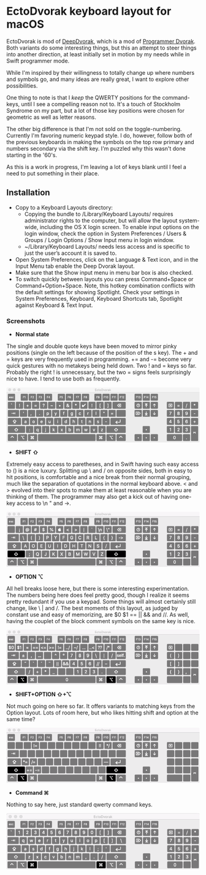 EctoDvorak keyboard layout for macOS
===========

EctoDvorak is mod of [DeepDvorak](https://github.com/vbauerster/DeepDvorak), which is a mod of [Programmer Dvorak](http://www.kaufmann.no/roland/dvorak/index.html). Both variants do some interesting things, but this an attempt to steer things into another direction, at least initially set in motion by my needs while in Swift programmer mode.

While I'm inspired by their willingness to totally change up where numbers and symbols go, and many ideas are really great, I want to explore other possibilities.

One thing to note is that I *keep* the QWERTY positions for the command-keys, until I see a compelling reason not to. It's a touch of Stockholm Syndrome on my part, but a lot of those key positions were chosen for geometric as well as letter reasons.

The other big difference is that I'm not sold on the toggle-numbering. Currently I'm favoring numeric keypad style. I do, however, follow both of the previous keyboards in making the symbols on the top row primary and numbers secondary via the shift key. I'm puzzled why this wasn't done starting in the '60's.

As this is a work in progress, I'm leaving a lot of keys blank until I feel a need to put something in their place.

## Installation

 * Copy to a Keyboard Layouts directory:
   * Copying the bundle to /Library/Keyboard Layouts/ requires administrator rights to the computer, but will allow the layout system-wide, including the OS X login screen. To enable input options on the login window, check the option in System Preferences / Users & Groups / Login Options / Show Input menu in login window.
	* ~/Library/Keyboard Layouts/ needs less access and is specific to just the user’s account it is saved to.
 * Open System Preferences, click on the Language & Text icon, and in the Input Menu tab enable the Deep Dvorak layout.
 * Make sure that the Show input menu in menu bar box is also checked.
 * To switch quickly between layouts you can press Command+Space or Command+Option+Space. Note, this hotkey combination conflicts with the default settings for showing Spotlight. Check your settings in System Preferences, Keyboard, Keyboard Shortcuts tab, Spotlight against Keyboard & Text Input.

### Screenshots

* **Normal state**

The single and double quote keys have been moved to mirror pinky positions (single on the left because of the position of the s key). The + and = keys are very frequently used in programming. += and -= become very quick gestures with no metakeys being held down. Two ! and = keys so far. Probably the right ! is unnecessary, but the two = signs feels surprisingly nice to have. I tend to use both as frequently.

![Normal state](screenshots/normal.png)

* **SHIFT ⇧**

Extremely easy access to paretheses, and in Swift having such easy access to \() is a nice luxury. Splitting up \ and / on opposite sides, both in easy to hit positions, is comfortable and a nice break from their normal grouping, much like the separation of quotations in the normal keyboard above. < and > evolved into their spots to make them at least reasonable when you are thinking of them. The programmer may also get a kick out of having one-key access to \n \" and ->.

![Shift state](screenshots/shift.png)

[comment]: <> (* **Caps lock ⇪** !Shift state screenshots/caps.png)

* **OPTION ⌥**

All hell breaks loose here, but there is some interesting experimentation. The numbers being here does feel pretty good, though I realize it seems pretty redundant if you use a keypad. Some things will almost certainly still change, like \ | and /. The best moments of this layout, as judged by constant use and easy of memorizing, are $0 $1 == || && and //. As well, having the couplet of the block comment symbols on the same key is nice.

![Option state](screenshots/alt.png)

* **SHIFT+OPTION ⇧+⌥**

Not much going on here so far. It offers variants to matching keys from the Option layout. Lots of room here, but who likes hitting shift and option at the same time?

![Shift+Option state](screenshots/alt-shift.png)

[comment]: <> (* **Dead state** !Dead state screenshots/dead.png)


* **Command ⌘**

Nothing to say here, just standard qwerty command keys.

![Command state](screenshots/h-cmd.png)
